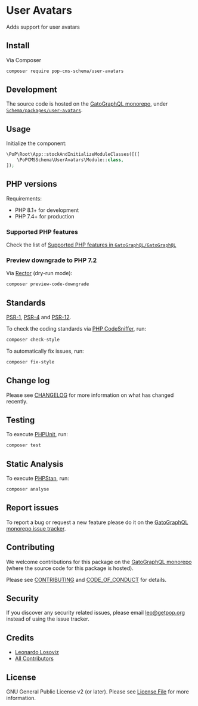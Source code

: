 # User Avatars

<!--
[![Build Status][ico-travis]][link-travis]
[![Quality Score][ico-code-quality]][link-code-quality]
[![Software License][ico-license]](LICENSE.md)
[![Latest Version on Packagist][ico-version]][link-packagist]
[![Coverage Status][ico-scrutinizer]][link-scrutinizer]
[![Total Downloads][ico-downloads]][link-downloads]
-->

Adds support for user avatars

## Install

Via Composer

``` bash
composer require pop-cms-schema/user-avatars
```

## Development

The source code is hosted on the [GatoGraphQL monorepo](https://github.com/GatoGraphQL/GatoGraphQL), under [`Schema/packages/user-avatars`](https://github.com/GatoGraphQL/GatoGraphQL/tree/master/layers/Schema/packages/user-avatars).

## Usage

Initialize the component:

``` php
\PoP\Root\App::stockAndInitializeModuleClasses([([
    \PoPCMSSchema\UserAvatars\Module::class,
]);
```

## PHP versions

Requirements:

- PHP 8.1+ for development
- PHP 7.4+ for production

### Supported PHP features

Check the list of [Supported PHP features in `GatoGraphQL/GatoGraphQL`](https://github.com/GatoGraphQL/GatoGraphQL/blob/master/docs/supported-php-features.md)

### Preview downgrade to PHP 7.2

Via [Rector](https://github.com/rectorphp/rector) (dry-run mode):

```bash
composer preview-code-downgrade
```

## Standards

[PSR-1](https://www.php-fig.org/psr/psr-1), [PSR-4](https://www.php-fig.org/psr/psr-4) and [PSR-12](https://www.php-fig.org/psr/psr-12).

To check the coding standards via [PHP CodeSniffer](https://github.com/squizlabs/PHP_CodeSniffer), run:

``` bash
composer check-style
```

To automatically fix issues, run:

``` bash
composer fix-style
```

## Change log

Please see [CHANGELOG](CHANGELOG.md) for more information on what has changed recently.

## Testing

To execute [PHPUnit](https://phpunit.de/), run:

``` bash
composer test
```

## Static Analysis

To execute [PHPStan](https://github.com/phpstan/phpstan), run:

``` bash
composer analyse
```

## Report issues

To report a bug or request a new feature please do it on the [GatoGraphQL monorepo issue tracker](https://github.com/GatoGraphQL/GatoGraphQL/issues).

## Contributing

We welcome contributions for this package on the [GatoGraphQL monorepo](https://github.com/GatoGraphQL/GatoGraphQL) (where the source code for this package is hosted).

Please see [CONTRIBUTING](CONTRIBUTING.md) and [CODE_OF_CONDUCT](CODE_OF_CONDUCT.md) for details.

## Security

If you discover any security related issues, please email leo@getpop.org instead of using the issue tracker.

## Credits

- [Leonardo Losoviz][link-author]
- [All Contributors][link-contributors]

## License

GNU General Public License v2 (or later). Please see [License File](LICENSE.md) for more information.

[ico-version]: https://img.shields.io/packagist/v/pop-cms-schema/user-avatars.svg?style=flat-square
[ico-license]: https://img.shields.io/badge/license-GPLv2-brightgreen.svg?style=flat-square
[ico-travis]: https://img.shields.io/travis/pop-cms-schema/user-avatars/master.svg?style=flat-square
[ico-scrutinizer]: https://img.shields.io/scrutinizer/coverage/g/pop-cms-schema/user-avatars.svg?style=flat-square
[ico-code-quality]: https://img.shields.io/scrutinizer/g/pop-cms-schema/user-avatars.svg?style=flat-square
[ico-downloads]: https://img.shields.io/packagist/dt/pop-cms-schema/user-avatars.svg?style=flat-square

[link-packagist]: https://packagist.org/packages/pop-cms-schema/user-avatars
[link-travis]: https://travis-ci.org/pop-cms-schema/user-avatars
[link-scrutinizer]: https://scrutinizer-ci.com/g/pop-cms-schema/user-avatars/code-structure
[link-code-quality]: https://scrutinizer-ci.com/g/pop-cms-schema/user-avatars
[link-downloads]: https://packagist.org/packages/pop-cms-schema/user-avatars
[link-author]: https://github.com/leoloso
[link-contributors]: ../../../../../../contributors
